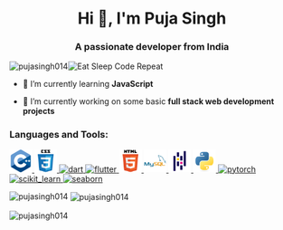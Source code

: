 <h1 align="center">Hi 👋, I'm Puja Singh</h1>
<h3 align="center">A passionate developer from India</h3>
<img align="right" alt="Eat Sleep Code Repeat" width="400" src="https://media1.giphy.com/media/uB86ZyWQsnFSGYe2sA/giphy.gif?cid=ecf05e47p6wq5i2tuo2btp4nsljhtn6lofrqv7ec9ihvfhse&rid=giphy.gif&ct=g">

<p align="left"> <img src="https://komarev.com/ghpvc/?username=pujasingh014&label=Profile%20views&color=0e75b6&style=flat" alt="pujasingh014" /> </p>

- 🌱 I’m currently learning **JavaScript**

- 🔭 I’m currently working on some basic **full stack web development projects**



<h3 align="left">Languages and Tools:</h3>
<p align="left"> <a href="https://www.w3schools.com/cpp/" target="_blank" rel="noreferrer"> <img src="https://raw.githubusercontent.com/devicons/devicon/master/icons/cplusplus/cplusplus-original.svg" alt="cplusplus" width="40" height="40"/> </a> <a href="https://www.w3schools.com/css/" target="_blank" rel="noreferrer"> <img src="https://raw.githubusercontent.com/devicons/devicon/master/icons/css3/css3-original-wordmark.svg" alt="css3" width="40" height="40"/> </a> <a href="https://dart.dev" target="_blank" rel="noreferrer"> <img src="https://www.vectorlogo.zone/logos/dartlang/dartlang-icon.svg" alt="dart" width="40" height="40"/> </a> <a href="https://flutter.dev" target="_blank" rel="noreferrer"> <img src="https://www.vectorlogo.zone/logos/flutterio/flutterio-icon.svg" alt="flutter" width="40" height="40"/> </a> <a href="https://www.w3.org/html/" target="_blank" rel="noreferrer"> <img src="https://raw.githubusercontent.com/devicons/devicon/master/icons/html5/html5-original-wordmark.svg" alt="html5" width="40" height="40"/> </a> <a href="https://www.mysql.com/" target="_blank" rel="noreferrer"> <img src="https://raw.githubusercontent.com/devicons/devicon/master/icons/mysql/mysql-original-wordmark.svg" alt="mysql" width="40" height="40"/> </a> <a href="https://pandas.pydata.org/" target="_blank" rel="noreferrer"> <img src="https://raw.githubusercontent.com/devicons/devicon/2ae2a900d2f041da66e950e4d48052658d850630/icons/pandas/pandas-original.svg" alt="pandas" width="40" height="40"/> </a> <a href="https://www.python.org" target="_blank" rel="noreferrer"> <img src="https://raw.githubusercontent.com/devicons/devicon/master/icons/python/python-original.svg" alt="python" width="40" height="40"/> </a> <a href="https://pytorch.org/" target="_blank" rel="noreferrer"> <img src="https://www.vectorlogo.zone/logos/pytorch/pytorch-icon.svg" alt="pytorch" width="40" height="40"/> </a> <a href="https://scikit-learn.org/" target="_blank" rel="noreferrer"> <img src="https://upload.wikimedia.org/wikipedia/commons/0/05/Scikit_learn_logo_small.svg" alt="scikit_learn" width="40" height="40"/> </a> <a href="https://seaborn.pydata.org/" target="_blank" rel="noreferrer"> <img src="https://seaborn.pydata.org/_images/logo-mark-lightbg.svg" alt="seaborn" width="40" height="40"/> </a> </p>

<p><img align="left" src="https://github-readme-stats.vercel.app/api/top-langs?username=pujasingh014&show_icons=true&locale=en&layout=compact" alt="pujasingh014" /></p>

<p>&nbsp;<img align="center" src="https://github-readme-stats.vercel.app/api?username=pujasingh014&show_icons=true&locale=en" alt="pujasingh014" /></p>

<p><img align="center" src="https://github-readme-streak-stats.herokuapp.com/?user=pujasingh014&" alt="pujasingh014" /></p>

